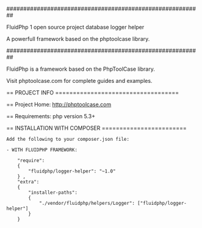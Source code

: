  ##########################################################

FluidPhp 1 open source project database logger helper

A powerfull framework based on the phptoolcase library.

##########################################################

FluidPhp is a framework based on the PhpToolCase library.

Visit phptoolcase.com for complete guides and examples.

== PROJECT INFO ===================================

== Project Home: http://phptoolcase.com

== Requirements: php version 5.3+

== INSTALLATION WITH COMPOSER ========================
	
	Add the following to your composer.json file:
	
	- WITH FLUIDPHP FRAMEWORK:

		"require": 
		{
			"fluidphp/logger-helper": "~1.0"
		} ,
		"extra": 
		{
			"installer-paths": 
			{
				"./vendor/fluidphp/helpers/Logger": ["fluidphp/logger-helper"]
			}
		}